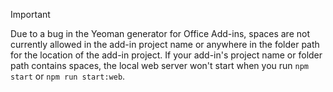 > [!IMPORTANT]
> Due to a bug in the Yeoman generator for Office Add-ins, spaces are not currently allowed in the add-in project name or anywhere in the folder path  for the location of the add-in project. If your add-in's project name or folder path contains spaces, the local web server won't start when you run `npm start` or `npm run start:web`.